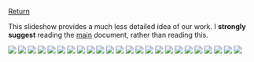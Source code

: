 [Return](main.md)   

This slideshow provides a much less detailed idea of our work. I **strongly suggest** reading the [main](main.md) document, rather than reading this.


<img src= "slides\Slide1.png">   
<img src= "slides\Slide2.png">   
<img src= "slides\Slide3.png">   
<img src= "slides\Slide9.png">   
<img src= "slides\Slide10.png">   
<img src= "slides\Slide11.png">   
<img src= "slides\Slide12.png">   
<img src= "slides\Slide13.png">   
<img src= "slides\Slide14.png">   
<img src= "slides\Slide15.png">   
<img src= "slides\Slide16.png">   
<img src= "slides\Slide17.png">   
<img src= "slides\Slide18.png">   
<img src= "slides\Slide19.png">   
<img src= "slides\Slide20.png">   
<img src= "slides\Slide21.png">   
<img src= "slides\Slide22.png">   
<img src= "slides\Slide25.png">   
<img src= "slides\Slide26.png">
<img src= "slides\Slide27.png">   
<img src= "slides\Slide28.png">   
<img src= "slides\Slide29.png">   
<img src= "slides\Slide30.png">   
<img src= "images\31.1.jpg">   
  
